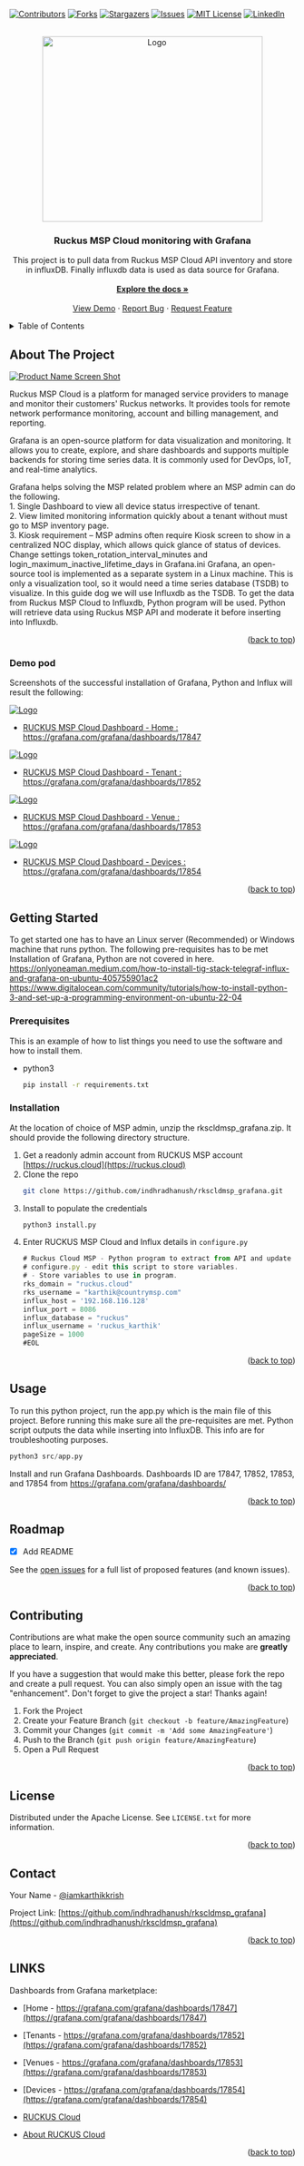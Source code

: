 <a name="readme-top"></a>
<!--
*** Thanks for checking out the Ruckus MSP Cloud monitoring with Grafana. If you have a suggestion
*** that would make this better, please fork the repo and create a pull request
*** or simply open an issue with the tag "enhancement".
*** Don't forget to give the project a star!
*** Thanks again! Now go create something AMAZING! :D
-->


[![Contributors][contributors-shield]][contributors-url]
[![Forks][forks-shield]][forks-url]
[![Stargazers][stars-shield]][stars-url]
[![Issues][issues-shield]][issues-url]
[![MIT License][license-shield]][license-url]
[![LinkedIn][linkedin-shield]][linkedin-url]



<!-- PROJECT LOGO -->
<br />
<div align="center">
  <a href="https://github.com/indhradhanush/rkscldmsp_grafana">
    <img src="docs/ruckusgrafanalogo.PNG" alt="Logo" width="388" height="327">
  </a>

  <h3 align="center">Ruckus MSP Cloud monitoring with Grafana</h3>

  <p align="center">
    This project is to pull data from Ruckus MSP Cloud API inventory and store in influxDB. Finally influxdb data is used as data source for Grafana. </BR> 
    <br />
    <a href="https://github.com/indhradhanush/rkscldmsp_grafana/docs"><strong>Explore the docs »</strong></a>
    <br />
    <br />
    <a href="#demo-pod">View Demo</a>
    ·
    <a href="https://github.com/indhradhanush/rkscldmsp_grafana/issues">Report Bug</a>
    ·
    <a href="https://github.com/indhradhanush/rkscldmsp_grafana/issues">Request Feature</a>
  </p>
</div>



<!-- TABLE OF CONTENTS -->
<details>
  <summary>Table of Contents</summary>
  <ol>
    <li>
      <a href="#about-the-project">About The Project</a>
      <ul>
        <li><a href="#demo-pod">Demo</a></li>
      </ul>
    </li>
    <li>
      <a href="#getting-started">Getting Started</a>
      <ul>
        <li><a href="#prerequisites">Prerequisites</a></li>
        <li><a href="#installation">Installation</a></li>
      </ul>
    </li>
    <li><a href="#usage">Usage</a></li>
    <li><a href="#roadmap">Roadmap</a></li>
    <li><a href="#contributing">Contributing</a></li>
    <li><a href="#license">License</a></li>
    <li><a href="#contact">Contact</a></li>
    <li><a href="#links">Links</a></li>
  </ol>
</details>



<!-- ABOUT THE PROJECT -->
## About The Project

[![Product Name Screen Shot][product-screenshot]](https://ruckus.cloud)

Ruckus MSP Cloud is a platform for managed service providers to manage and monitor their customers' Ruckus networks. It provides tools for remote network performance monitoring, account and billing management, and reporting.

Grafana is an open-source platform for data visualization and monitoring. It allows you to create, explore, and share dashboards and supports multiple backends for storing time series data. It is commonly used for DevOps, IoT, and real-time analytics.

 Grafana helps solving the MSP related problem where an MSP admin can do the following.</BR>
    1.	Single Dashboard to view all device status irrespective of tenant. </BR>
    2.	View limited monitoring information quickly about a tenant without must go to MSP inventory page.</BR>
    3.	Kiosk requirement – MSP admins often require Kiosk screen to show in a centralized NOC display, which allows quick glance of status of devices. Change settings token_rotation_interval_minutes and login_maximum_inactive_lifetime_days in Grafana.ini
    Grafana, an open-source tool is implemented as a separate system in a Linux machine. This is only a visualization tool, so it would need a time series database (TSDB) to visualize. In this guide dog we will use Influxdb as the TSDB.
To get the data from Ruckus MSP Cloud to Influxdb, Python program will be used. Python will retrieve data using Ruckus MSP API and moderate it before inserting into Influxdb.

<p align="right">(<a href="#readme-top">back to top</a>)</p>

### Demo pod

Screenshots of the successful installation of Grafana, Python and Influx will result the following:

<a href="https://grafana.com/grafana/dashboards/17847">
    <img src="docs/Home.png" alt="Logo" >
</a>

* <a href="https://grafana.com/grafana/dashboards/17847">RUCKUS MSP Cloud Dashboard - Home : https://grafana.com/grafana/dashboards/17847</a>

<a href="https://grafana.com/grafana/dashboards/17852">
    <img src="docs/Tenant.png" alt="Logo" >
</a>

* <a href="https://grafana.com/grafana/dashboards/17852">RUCKUS MSP Cloud Dashboard - Tenant : https://grafana.com/grafana/dashboards/17852</a>

<a href="https://grafana.com/grafana/dashboards/17853">
    <img src="docs/Venue.png" alt="Logo" >
</a>

* <a href="https://grafana.com/grafana/dashboards/17853">RUCKUS MSP Cloud Dashboard - Venue : https://grafana.com/grafana/dashboards/17853</a>

<a href="https://grafana.com/grafana/dashboards/17854">
    <img src="docs/device.png" alt="Logo" >
</a>

* <a href="https://grafana.com/grafana/dashboards/17854">RUCKUS MSP Cloud Dashboard - Devices : https://grafana.com/grafana/dashboards/17854</a>


<p align="right">(<a href="#readme-top">back to top</a>)</p>



<!-- GETTING STARTED -->
## Getting Started

To get started one has to have an Linux server (Recommended) or Windows machine that runs python. The following pre-requisites has to be met 
Installation of Grafana, Python are not covered in here.
https://onlyoneaman.medium.com/how-to-install-tig-stack-telegraf-influx-and-grafana-on-ubuntu-405755901ac2
https://www.digitalocean.com/community/tutorials/how-to-install-python-3-and-set-up-a-programming-environment-on-ubuntu-22-04 

### Prerequisites

This is an example of how to list things you need to use the software and how to install them.
* python3
  ```sh
  pip install -r requirements.txt
  ```

### Installation

At the location of choice of MSP admin, unzip the rkscldmsp_grafana.zip. It should provide the following directory structure.

1. Get a readonly admin account from RUCKUS MSP account [https://ruckus.cloud](https://ruckus.cloud)
2. Clone the repo
   ```sh
   git clone https://github.com/indhradhanush/rkscldmsp_grafana.git
   ```
3. Install to populate the credentials
   ```sh
   python3 install.py
   ```
4. Enter RUCKUS MSP Cloud and Influx details in `configure.py`
   ```js
   # Ruckus Cloud MSP - Python program to extract from API and update influx database.
   # configure.py - edit this script to store variables. 
   # - Store variables to use in program.
   rks_domain = "ruckus.cloud"
   rks_username = "karthik@countrymsp.com"
   influx_host = '192.168.116.128'
   influx_port = 8086
   influx_database = "ruckus"
   influx_username = 'ruckus_karthik'
   pageSize = 1000
   #EOL
   ```

<p align="right">(<a href="#readme-top">back to top</a>)</p>



<!-- USAGE EXAMPLES -->
## Usage

To run this python project, run the app.py which is the main file of this project. Before running this make sure all the pre-requisites are met. Python script outputs the data while inserting into InfluxDB. This info are for troubleshooting purposes. 
```py
python3 src/app.py
```

Install and run Grafana Dashboards. Dashboards ID are 17847, 17852, 17853, and 17854 from https://grafana.com/grafana/dashboards/

<p align="right">(<a href="#readme-top">back to top</a>)</p>



<!-- ROADMAP -->
## Roadmap

- [x] Add README

See the [open issues](https://github.com/indhradhanush/rkscldmsp_grafana/issues) for a full list of proposed features (and known issues).

<p align="right">(<a href="#readme-top">back to top</a>)</p>



<!-- CONTRIBUTING -->
## Contributing

Contributions are what make the open source community such an amazing place to learn, inspire, and create. Any contributions you make are **greatly appreciated**.

If you have a suggestion that would make this better, please fork the repo and create a pull request. You can also simply open an issue with the tag "enhancement".
Don't forget to give the project a star! Thanks again!

1. Fork the Project
2. Create your Feature Branch (`git checkout -b feature/AmazingFeature`)
3. Commit your Changes (`git commit -m 'Add some AmazingFeature'`)
4. Push to the Branch (`git push origin feature/AmazingFeature`)
5. Open a Pull Request

<p align="right">(<a href="#readme-top">back to top</a>)</p>



<!-- LICENSE -->
## License

Distributed under the Apache License. See `LICENSE.txt` for more information.

<p align="right">(<a href="#readme-top">back to top</a>)</p>



<!-- CONTACT -->
## Contact

Your Name - [@iamkarthikkrish](https://twitter.com/iamkarthikkrish)

Project Link: [https://github.com/indhradhanush/rkscldmsp_grafana](https://github.com/indhradhanush/rkscldmsp_grafana)

<p align="right">(<a href="#readme-top">back to top</a>)</p>



<!-- LINKS -->
## LINKS

Dashboards from Grafana marketplace: 
* [Home - https://grafana.com/grafana/dashboards/17847](https://grafana.com/grafana/dashboards/17847)
* [Tenants - https://grafana.com/grafana/dashboards/17852](https://grafana.com/grafana/dashboards/17852)
* [Venues - https://grafana.com/grafana/dashboards/17853](https://grafana.com/grafana/dashboards/17853)
* [Devices - https://grafana.com/grafana/dashboards/17854](https://grafana.com/grafana/dashboards/17854) 


* [RUCKUS Cloud](https://ruckus.cloud)
* [About RUCKUS Cloud](https://www.commscope.com/ruckuscloud)

<p align="right">(<a href="#readme-top">back to top</a>)</p>



<!-- MARKDOWN LINKS & IMAGES -->
<!-- https://www.markdownguide.org/basic-syntax/#reference-style-links --> 
[contributors-shield]: https://img.shields.io/badge/CONTRIBUTORS-1-<COLOR>.svg
[contributors-url]: https://github.com/indhradhanush/rkscldmsp_grafana/graphs/contributors
[forks-shield]: https://img.shields.io/badge/FORKS-1-<COLOR>.svg
[forks-url]: https://github.com/indhradhanush/rkscldmsp_grafana/network/members
[stars-shield]: https://img.shields.io/badge/STARS-2-<COLOR>.svg
[stars-url]: https://github.com/indhradhanush/rkscldmsp_grafana/stargazers
[issues-shield]: https://img.shields.io/badge/ISSUES-0-<COLOR>.svg
[issues-url]: https://github.com/indhradhanush/rkscldmsp_grafana/issues
[license-shield]: https://img.shields.io/badge/LICENSE-Apache-<COLOR>.svg
[license-url]: https://github.com/indhradhanush/rkscldmsp_grafana/master/LICENSE.txt
[linkedin-shield]: https://img.shields.io/badge/LinkedIn-0077B5?style=for-the-badge&logo=linkedin&logoColor=white
[linkedin-url]: https://linkedin.com/in/mkarthikeyan
[product-screenshot]: docs/sysdes.PNG
[Python.js]: https://img.shields.io/badge/Python-3776AB?style=for-the-badge&logo=python&logoColor=white
[Python-url]: https://www.python.org/
